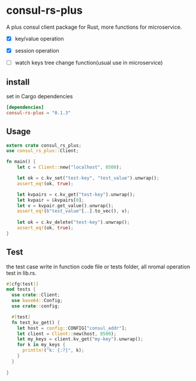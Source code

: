 # consul-rs-plus


A plus consul client package for Rust, more functions for microservice.

- [x] key/value operation
- [x] session operation
- [ ] watch keys tree change function(usual use in microservice)


## install
set in Cargo dependencies
```toml
[dependencies]
consul-rs-plus = "0.1.3"
```

## Usage
```rust
extern crate consul_rs_plus;
use consul_rs_plus::Client;

fn main() {
    let c = Client::new("localhost", 8500);

    let ok = c.kv_set("test-key", "test_value").unwrap();
    assert_eq!(ok, true);

    let kvpairs = c.kv_get("test-key").unwrap();
    let kvpair = &kvpairs[0];
    let v = kvpair.get_value().unwrap();
    assert_eq!(b"test_value"[..].to_vec(), v);
  
    let ok = c.kv_delete("test-key").unwrap();
    assert_eq!(ok, true);
}
```

## Test
the test case write in function code file or tests folder, all nromal operation test in lib.rs.
```rust
#[cfg(test)]
mod tests {
  use crate::Client;
  use base64::Config;
  use crate::config;

  #[test]
  fn test_kv_get() {
    let host = config::CONFIG["consul_addr"];
    let client = Client::new(host, 8500);
    let my_keys = client.kv_get("my-key").unwrap();
    for k in my_keys {
      println!("k: {:?}", k);
    }
  }
  
}
```





